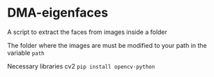 # DMA-eigenfaces

A script to extract the faces from images inside a folder

The folder where the images are must be modified to your path in the variable `path`

Necessary libraries cv2
`pip install opencv-python`

